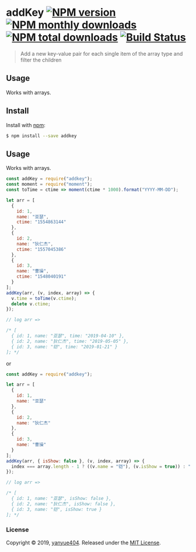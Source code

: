 # addKey [![NPM version](https://img.shields.io/npm/v/addkey.svg?style=flat)](https://www.npmjs.com/package/addkey) [![NPM monthly downloads](https://img.shields.io/npm/dm/addkey.svg?style=flat)](https://npmjs.org/package/addkey) [![NPM total downloads](https://img.shields.io/npm/dt/addkey.svg?style=flat)](https://npmjs.org/package/addkey) [![Build Status](https://travis-ci.org/yanyue404/addKey.svg?branch=master)](https://travis-ci.org/yanyue404/addKey)

> Add a new key-value pair for each single item of the array type and filter the children

## Usage

Works with arrays.

## Install

Install with [npm](https://www.npmjs.com/):

```sh
$ npm install --save addkey
```

## Usage

Works with arrays.

```js
const addKey = require("addkey");
const moment = require("moment");
const toTime = ctime => moment(ctime * 1000).format("YYYY-MM-DD");

let arr = [
  {
    id: 1,
    name: "亚瑟",
    ctime: "1554863144"
  },
  {
    id: 2,
    name: "狄仁杰",
    ctime: "1557045386"
  },
  {
    id: 3,
    name: "曹操",
    ctime: "1548040191"
  }
];
addKey(arr, (v, index, array) => {
  v.time = toTime(v.ctime);
  delete v.ctime;
});

// log arr =>

/* [
  { id: 1, name: "亚瑟", time: "2019-04-10" },
  { id: 2, name: "狄仁杰", time: "2019-05-05" },
  { id: 3, name: "铠", time: "2019-01-21" }
]; */
```

or

```js
const addKey = require("addkey");

let arr = [
  {
    id: 1,
    name: "亚瑟"
  },
  {
    id: 2,
    name: "狄仁杰"
  },
  {
    id: 3,
    name: "曹操"
  }
];
addKey(arr, { isShow: false }, (v, index, array) => {
  index === array.length - 1 ? ((v.name = "铠"), (v.isShow = true)) : "";
});

// log arr =>

/* [
  { id: 1, name: "亚瑟", isShow: false },
  { id: 2, name: "狄仁杰", isShow: false },
  { id: 3, name: "铠", isShow: true }
]; */
```

### License

Copyright © 2019, [yanyue404](https://github.com/yanyue404).
Released under the [MIT License](LICENSE).
